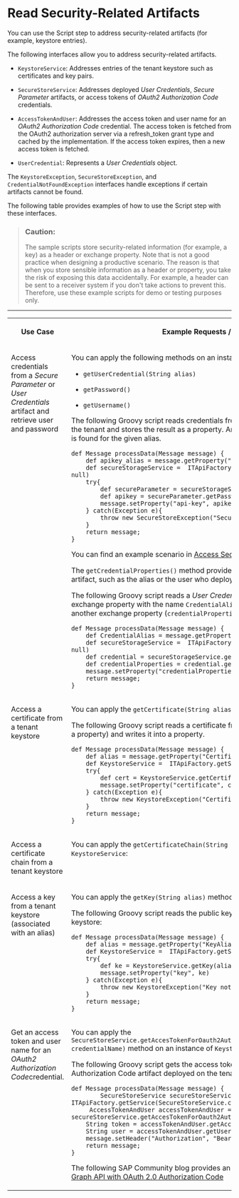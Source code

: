 <!-- loio8dd981e4f1f44d22bee22c174e5c52d0 -->

# Read Security-Related Artifacts

You can use the Script step to address security-related artifacts \(for example, keystore entries\).

The following interfaces allow you to address security-related artifacts.

-   `KeystoreService`: Addresses entries of the tenant keystore such as certificates and key pairs.

-   `SecureStoreService`: Addresses deployed *User Credentials*, *Secure Parameter* artifacts, or access tokens of *OAuth2 Authorization Code* credentials.

-   `AccessTokenAndUser`: Addresses the access token and user name for an *OAuth2 Authorization Code* credential. The access token is fetched from the OAuth2 authorization server via a refresh\_token grant type and cached by the implementation. If the access token expires, then a new access token is fetched.

-   `UserCredential`: Represents a *User Credentials* object.


The `KeystoreException`, `SecureStoreException`, and `CredentialNotFoundException` interfaces handle exceptions if certain artifacts cannot be found.

The following table provides examples of how to use the Script step with these interfaces.

> ### Caution:  
> The sample scripts store security-related information \(for example, a key\) as a header or exchange property. Note that is not a good practice when designing a productive scenario. The reason is that when you store sensible information as a header or property, you take the risk of exposing this data accidentally. For example, a header can be sent to a receiver system if you don't take actions to prevent this. Therefore, use these example scripts for demo or testing purposes only.

****


<table>
<tr>
<th valign="top">

Use Case



</th>
<th valign="top">

Example Requests / More Information



</th>
</tr>
<tr>
<td valign="top">

Access credentials from a *Secure Parameter* or *User Credentials* artifact and retrieve user and password



</td>
<td valign="top">

You can apply the following methods on an instance of `SecureStoreService`:

-   `getUserCredential(String alias)`

-   `getPassword()`

-   `getUsername()`


The following Groovy script reads credentials from a *Secure Parameter* artifact deployed on the tenant and stores the result as a property. An exception is caught if no secure parameter is found for the given alias.

```
def Message processData(Message message) {
    def apikey_alias = message.getProperty("ApiKeyAlias")
    def secureStorageService =  ITApiFactory.getService(SecureStoreService.class, null)
    try{
        def secureParameter = secureStorageService.getUserCredential(apikey_alias)
        def apikey = secureParameter.getPassword().toString()
        message.setProperty("api-key", apikey)
    } catch(Exception e){
        throw new SecureStoreException("Secure Parameter not available")
    }
    return message;
}

```

You can find an example scenario in [Access Secure Parameters in Scripts](access-secure-parameters-in-scripts-fdf4ce3.md).

The `getCredentialProperties()` method provides properties of a deployed *User Credentials* artifact, such as the alias or the user who deployed the credential.

The following Groovy script reads a *User Credentials* artifact \(with an alias given in an exchange property with the name `CredentialAlias`\) and stores the properties of the artifact in another exchange property \(`credentialProperties`\):

```
def Message processData(Message message) {
    def CredentialAlias = message.getProperty("CredentialAlias")
    def secureStorageService =  ITApiFactory.getService(SecureStoreService.class, null)
    def credential = secureStorageService.getUserCredential(CredentialAlias)
    def credentialProperties = credential.getCredentialProperties()
    message.setProperty("credentialProperties", credentialProperties)
    return message;
}
```



</td>
</tr>
<tr>
<td valign="top">

Access a certificate from a tenant keystore



</td>
<td valign="top">

You can apply the `getCertificate(String alias)` method on an instance of `KeystoreService`.

The following Groovy script reads a certificate from the keystore \(for a given alias provided in a property\) and writes it into a property.

```
def Message processData(Message message) {
    def alias = message.getProperty("CertificateAlias")
    def KeystoreService =  ITApiFactory.getService(KeystoreService.class, null)
    try{
        def cert = KeystoreService.getCertificate(alias)
        message.setProperty("certificate", cert)
    } catch(Exception e){
        throw new KeystoreException("Certificate not available")
    }
    return message;
}

```



</td>
</tr>
<tr>
<td valign="top">

Access a certificate chain from a tenant keystore



</td>
<td valign="top">

You can apply the `getCertificateChain(String alias)` method on an instance of `KeystoreService`:



</td>
</tr>
<tr>
<td valign="top">

Access a key from a tenant keystore \(associated with an alias\)



</td>
<td valign="top">

You can apply the `getKey(String alias)` method on an instance of `KeystoreService`:

The following Groovy script reads the public key from a key pair contained in the tenant keystore:

```
def Message processData(Message message) {
    def alias = message.getProperty("KeyAlias")
    def KeystoreService =  ITApiFactory.getService(KeystoreService.class, null)
    try{
        def ke = KeystoreService.getKey(alias)
        message.setProperty("key", ke)
    } catch(Exception e){
        throw new KeystoreException("Key not available")
    }
    return message;
}

```



</td>
</tr>
<tr>
<td valign="top">

Get an access token and user name for an *OAuth2 Authorization Code*credential.



</td>
<td valign="top">

You can apply the `SecureStoreService.getAccesTokenForOauth2AuthorizationCodeCredential(String credentialName)` method on an instance of `KeystoreService`:

The following Groovy script gets the access token and user associated with an OAuth2 Authorization Code artifact deployed on the tenant:

```
def Message processData(Message message) {
        SecureStoreService secureStoreService = ITApiFactory.getService(SecureStoreService.class, null);
     AccessTokenAndUser accessTokenAndUser = secureStoreService.getAccesTokenForOauth2AuthorizationCodeCredential(credential_name);
    String token = accessTokenAndUser.getAccessToken();
    String user = accessTokenAndUser.getUser();   
    message.setHeader("Authorization", "Bearer "+token);
    return message;
}

```

The following SAP Community blog provides an example: [Cloud Integration – Call Microsoft Graph API with OAuth 2.0 Authorization Code](https://blogs.sap.com/2021/01/11/cloud-integration-call-microsoft-graph-api-with-oauth-2.0-authorization-code/)



</td>
</tr>
</table>

